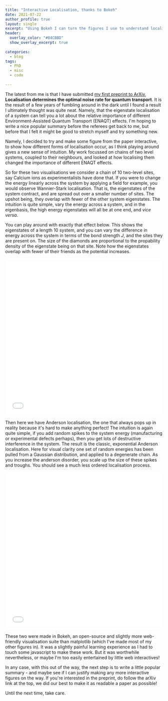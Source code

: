 ```yaml
---
title: "Interactive Localisation, thanks to Bokeh"
date: 2021-07-22
author_profile: true
layout: single
excerpt: "Using Bokeh I can turn the figures I use to understand localisation into something interactive. More coming soon."
header:
  overlay_color: "#84CBBD"
  show_overlay_excerpt: true
  
categories:
  - blog
tags:
  - PhD
  - misc
  - code
 
---
```

The latest from me is that I have submitted [my first preprint to ArXiv](https://arxiv.org/abs/2106.12567), **Localisation determines the optimal noise rate for quantum transport**. 
It is the result of a few years of fumbling around in the dark until I found a result I ultimately thought was quite neat. Namely, that the eigenstate localisation of a system can tell you a lot about the relative importance of different Environment-Assisted Quantum Transport (ENAQT) effects. 
I'm hoping to write a nice popular summary before the referees get back to me, but before that I felt it might be good to stretch myself and try something new.  

Namely, I decided to try and make some figure from the paper interactive, to show how different forms of localisation occur, as I think playing around gives a new sense of intuition. 
My work focussed on chains of two level systems, coupled to their neighbours, and looked at how localising them changed the importance of different ENAQT effects. 

So for these two visualisations we consider a chain of 10 two-level sites, say Calcium ions as experimentalists have done that. If you were to change the energy linearly across the system by applying a field for example, you would observe Wannier-Stark localisation. 
That is, the eigenstates of the system contract, and are spread out over a smaller number of sites. The upshot being, they overlap with fewer of the other system eigenstates. The intuition is quite simple, vary the energy across a system, and in the eigenbasis, the high energy eigenstates will all be at one end, and *vice versa*.

You can play around with exactly that effect below. This shows the eigenstates of a length 10 system, and you can vary the difference in energy across the system in terms of the bond strength *J*, and the sites they are present on. The size of the diamonds are proportional to the propability density of the eigenstate being on that site. 
Note how the eigenstates overlap with fewer of their friends as the potential increases.  

<embed type="text/html" src="/assets/wannier-N10.html" height = "500" width = 100%> 


Then here we have Anderson localisation, the one that always pops up in reality because it's hard to make anything perfect! The intuition is again quite simple, if you add random spikes to the system energy (manufacturing or experimental defects perhaps), then you get lots of destructive interference in the system. 
The result is the classic, exponential Anderson localisation. Here for visual clarity one set of random energies has been pulled from a Gaussian distribution, and applied to a degenerate chain. As you increase the anderson disorder, you scale up the size of these spikes and troughs. You should see a much less ordered localisation process. 

<embed type="text/html" src="/assets/anderson-N10.html" height = "500" width = 100%>


These two were made in Bokeh, an open-source and slightly more web-friendly visualisation suite than matplotlib (which I've made most of my other figures in). It was a slightly painful learning experience as I had to touch some javascript to make these work. 
But it was worthwhile nevertheless, or maybe I'm too easily entertained by little web interactives!

In any case, with this out of the way, the next step is to write a little popular summary - and maybe see if I can justify making any more interactive figures on the way. 
If you're interested in the preprint, do follow the arXiv link at the top, we did our best to make it as readable a paper as possible!

Until the next time, take care.